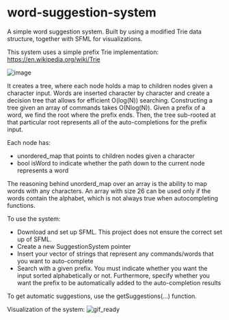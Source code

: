 # word-suggestion-system
A simple word suggestion system. Built by using a modified Trie data structure, together with SFML for visualizations.

This system uses a simple prefix Trie implementation: https://en.wikipedia.org/wiki/Trie

![image](https://github.com/SortedIvan/word-suggestion-system/assets/62967263/c673e518-9a57-481b-8095-74308df240ac)

It creates a tree, where each node holds a map to children nodes given a character input. Words are inserted character by character and create a decision tree that allows for efficient O(log(N)) searching. Constructing a tree given an array of commands takes O(Nlog(N)). Given a prefix of a word, we find the root where the prefix ends. Then, the tree sub-rooted at that particular root represents all of the auto-completions for the prefix input.


Each node has:
 - unordered_map that points to children nodes given a character
 - bool isWord to indicate whether the path down to the current node represents a word

The reasoning behind unorderd_map over an array is the ability to map words with any characters. An array with size 26 can be used only if the words contain the alphabet, which is not always true when autocompleting functions.

To use the system:
- Download and set up SFML. This project does not ensure the correct set up of SFML.
- Create a new SuggestionSystem pointer
- Insert your vector of strings that represent any commands/words that you want to auto-complete
- Search with a given prefix. You must indicate whether you want the input sorted alphabetically or not. Furthermore, specify whether you want the prefix to be automatically added to the auto-completion results

To get automatic suggestions, use the getSuggestions(...) function.

Visualization of the system:
![gif_ready](https://github.com/SortedIvan/word-suggestion-system/assets/62967263/590cad6e-d79b-49cb-b128-5b3ab050f8f7)
